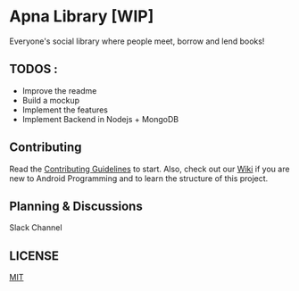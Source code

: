 Apna Library [WIP]
==================

Everyone's social library where people meet, borrow and lend books!

## TODOS :

* Improve the readme
* Build a mockup
* Implement the features
* Implement Backend in Nodejs + MongoDB

## Contributing

Read the [Contributing Guidelines](CONTRIBUTING.md) to start. Also, check out our [Wiki](wiki) if you are new to Android Programming and to learn the structure of this project.

## Planning & Discussions

Slack Channel

## LICENSE

[MIT](LICENSE.txt)
